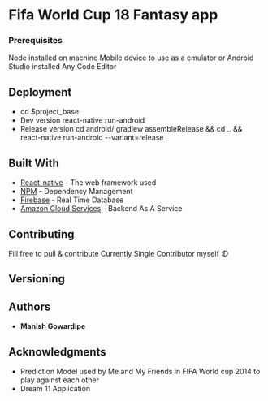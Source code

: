 # Fifa World Cup 18 Fantasy app

### Prerequisites
Node installed on machine
Mobile device to use as a emulator or Android Studio installed 
Any Code Editor

## Deployment

* cd $project_base
* Dev version
react-native run-android  
* Release version
cd android/
gradlew assembleRelease && cd .. && 
react-native run-android --variant=release  

## Built With

* [React-native](http://www.dropwizard.io/1.0.2/docs/) - The web framework used
* [NPM](https://maven.apache.org/) - Dependency Management
* [Firebase](https://maven.apache.org/) - Real Time Database
* [Amazon Cloud Services](https://maven.apache.org/) - Backend As A Service


## Contributing

Fill free to pull & contribute 
Currently Single Contributor myself :D

## Versioning



## Authors

* **Manish Gowardipe**


## Acknowledgments

* Prediction Model used by Me and My Friends in FIFA World cup 2014 to play against each other
* Dream 11 Application